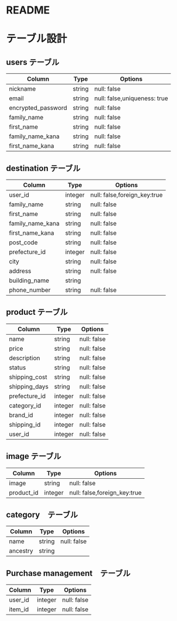 # README

# テーブル設計

## users テーブル

| Column             | Type   | Options                      |
| ---------------    | ------ | ---------------------------- |
| nickname           | string | null: false                  |
| email              | string | null: false,uniqueness: true |
| encrypted_password | string | null: false                  |
| family_name        | string | null: false                  |
| first_name         | string | null: false                  |
| family_name_kana   | string | null: false                  |
| first_name_kana    | string | null: false                  |



## destination テーブル

| Column           | Type       | Options                        |
| -------          | ---------- | ------------------------------ |
| user_id          | integer    | null: false,foreign_key:true   |
| family_name      | string     | null: false                    |
| first_name       | string     | null: false                    |
| family_name_kana | string     | null: false                    |
| first_name_kana  | string     | null: false                    |
| post_code        | string     | null: false                    |
| prefecture_id    | integer    | null: false                    |
| city             | string     | null: false                    |
| address          | string     | null: false                    |
| building_name    | string     |                                |
| phone_number     | string     | null: false                    |


## product テーブル

| Column           | Type       | Options                        |
| -------          | ---------- | ------------------------------ |
| name             | string     | null: false                    |
| price            | string     | null: false                    |
| description      | string     | null: false                    |
| status           | string     | null: false                    |
| shipping_cost    | string     | null: false                    |
| shipping_days    | string     | null: false                    |
| prefecture_id    | integer    | null: false                    |
| category_id      | integer    | null: false                    |
| brand_id         | integer    | null: false                    |
| shipping_id      | integer    | null: false                    |
| user_id          | integer    | null: false                    |



## image テーブル
| Column      | Type       | Options                        |
| ------      | ---------- | ------------------------------ |
| image       | string     | null: false                    |
| product_id  | integer    | null: false,foreign_key:true   |

## category　テーブル
| Column      | Type       | Options                        |
| ------      | ---------- | ------------------------------ |
| name        | string     | null: false                    |
| ancestry    | string     |                                |


## Purchase management　テーブル
| Column      | Type       | Options                        |
| ------      | ---------- | ------------------------------ |
| user_id     | integer    | null: false                    |
| item_id     | integer    | null: false                    |
